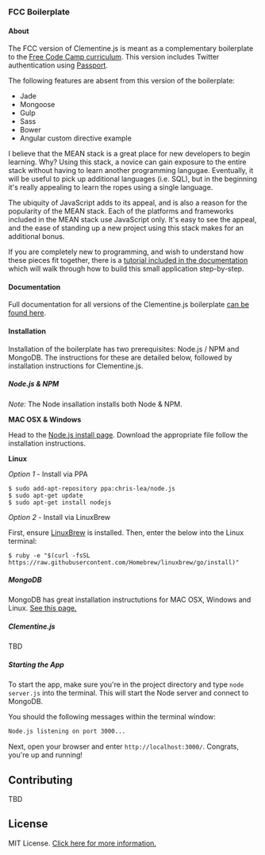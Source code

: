 ### FCC Boilerplate

#### About

The FCC version of Clementine.js is meant as a complementary boilerplate to the [Free Code Camp curriculum](http://www.freecodecamp.com). This version includes Twitter authentication using [Passport](http://passportjs.org/).

The following features are absent from this version of the boilerplate:

- Jade
- Mongoose
- Gulp
- Sass
- Bower
- Angular custom directive example

I believe that the MEAN stack is a great place for new developers to begin learning. Why? Using this stack, a novice can gain exposure to the entire stack without having to learn another programming langugae. Eventually, it will be useful to pick up additional languages (i.e. SQL), but in the beginning it's really appealing to learn the ropes using a single language.

The ubiquity of JavaScript adds to its appeal, and is also a reason for the popularity of the MEAN stack. Each of the platforms and frameworks included in the MEAN stack use JavaScript only. It's easy to see the appeal, and the ease of standing up a new project using this stack makes for an additional bonus.

If you are completely new to programming, and wish to understand how these pieces fit together, there is a [tutorial included in the documentation](http://johnstonbl01.github.io/clementinejs/tutorials/tutorial-beginner.html) which will walk through how to build this small application step-by-step.

#### Documentation

Full documentation for all versions of the Clementine.js boilerplate [can be found here](http://johnstonbl01.github.io/clementinejs). 

#### Installation

Installation of the boilerplate has two prerequisites: Node.js / NPM and MongoDB. The instructions for these are detailed below, followed by installation instructions for Clementine.js.

##### Node.js & NPM

_Note:_ The Node insallation installs both Node & NPM.

**MAC OSX & Windows**

Head to the [Node.js install page](https://nodejs.org/download/). Download the appropriate file follow the installation instructions.

**Linux**

_Option 1_ - Install via PPA
```
$ sudo add-apt-repository ppa:chris-lea/node.js
$ sudo apt-get update
$ sudo apt-get install nodejs
```

_Option 2_ - Install via LinuxBrew

First, ensure [LinuxBrew](http://brew.sh/linuxbrew/) is installed. Then, enter the below into the Linux terminal:
```
$ ruby -e "$(curl -fsSL https://raw.githubusercontent.com/Homebrew/linuxbrew/go/install)"
```

##### MongoDB

MongoDB has great installation instructutions for MAC OSX, Windows and Linux. [See this page.](http://docs.mongodb.org/manual/installation/)

##### Clementine.js

TBD

##### Starting the App

To start the app, make sure you're in the project directory and type `node server.js` into the terminal. This will start the Node server and connect to MongoDB.

You should the following messages within the terminal window:

```bash
Node.js listening on port 3000...
```

Next, open your browser and enter `http://localhost:3000/`. Congrats, you're up and running!

## Contributing

TBD

## License

MIT License. [Click here for more information.](LICENSE.md)